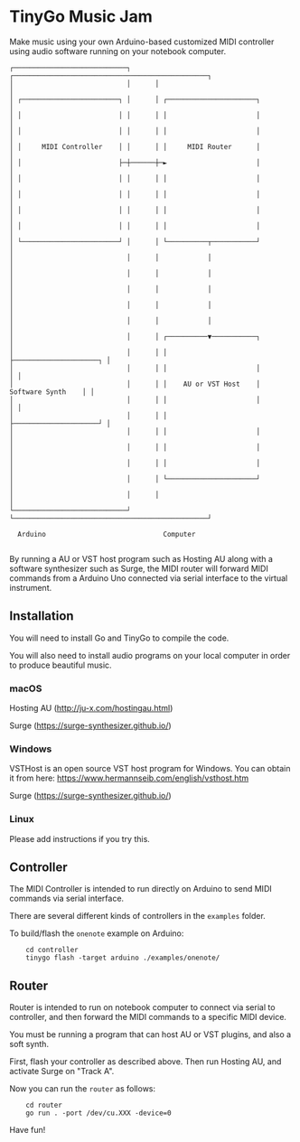 # TinyGo Music Jam

Make music using your own Arduino-based customized MIDI controller using audio software running on your notebook computer.

```
┌────────────────────────────┐      ┌────────────────────────────────────────────────┐
│                            │      │                                                │
│ ┌────────────────────────┐ │      │ ┌──────────────────────┐                       │
│ │                        │ │      │ │                      │                       │
│ │                        │ │      │ │                      │                       │
│ │     MIDI Controller    │ │      │ │     MIDI Router      │                       │
│ │                        ├─┼──────┼─►                      │                       │
│ │                        │ │      │ │                      │                       │
│ │                        │ │      │ │                      │                       │
│ │                        │ │      │ │                      │                       │
│ │                        │ │      │ │                      │                       │
│ └────────────────────────┘ │      │ └──────────┬───────────┘                       │
│                            │      │            │                                   │
│                            │      │            │                                   │
│                            │      │            │                                   │
│                            │      │            │                                   │
│                            │      │            │                                   │
│                            │      │ ┌──────────▼───────────┐                       │
│                            │      │ │                      ├─────────────────────┐ │
│                            │      │ │                      │                     │ │
│                            │      │ │    AU or VST Host    │   Software Synth    │ │
│                            │      │ │                      │                     │ │
│                            │      │ │                      ├─────────────────────┘ │
│                            │      │ │                      │                       │
│                            │      │ │                      │                       │
│                            │      │ │                      │                       │
│                            │      │ └──────────────────────┘                       │
│                            │      │                                                │
└────────────────────────────┘      └────────────────────────────────────────────────┘

  Arduino                             Computer
  
```

By running a AU or VST host program such as Hosting AU along with a software synthesizer such as Surge, the MIDI router will forward MIDI commands from a Arduino Uno connected via serial interface to the virtual instrument.

## Installation

You will need to install Go and TinyGo to compile the code.

You will also need to install audio programs on your local computer in order to produce beautiful music.

### macOS

Hosting AU (http://ju-x.com/hostingau.html)

Surge (https://surge-synthesizer.github.io/)

### Windows

VSTHost is an open source VST host program for Windows. You can obtain it from here: https://www.hermannseib.com/english/vsthost.htm

Surge (https://surge-synthesizer.github.io/)

### Linux

Please add instructions if you try this.

## Controller

The MIDI Controller is intended to run directly on Arduino to send MIDI commands via serial interface.

There are several different kinds of controllers in the `examples` folder.

To build/flash the `onenote` example on Arduino:

        cd controller
        tinygo flash -target arduino ./examples/onenote/

## Router

Router is intended to run on notebook computer to connect via serial to controller, and then forward the MIDI commands to a specific MIDI device.

You must be running a program that can host AU or VST plugins, and also a soft synth.

First, flash your controller as described above. Then run Hosting AU, and activate Surge on "Track A".

Now you can run the `router` as follows:

        cd router
        go run . -port /dev/cu.XXX -device=0

Have fun!